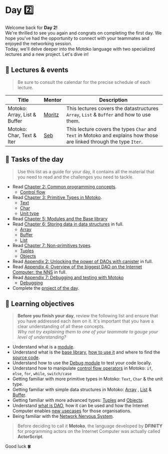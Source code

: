 # Day 2️⃣
Welcome back for **Day 2!** <br/>
We're thrilled to see you again and congrats on completing the first day. We hope you've had the opportunity to connect with your teammates and enjoyed the networking session. <br/>
Today, we'll delve deeper into the Motoko language with two specialized lectures and a new project. Let's dive in!
## 🍿 Lectures & events
> Be sure to consult the calendar for the precise schedule of each lecture.

| Title | Mentor |  Description |
|-----------------|-----------------|-----------------|
 Motoko: Array, List & Buffer | <a href="https://twitter.com/cryptoschindler" target="_blank"> Moritz </a> | This lectures covers the datastructures `Array`, `List` & `Buffer` and how to use them. 
| Motoko: Char, Text & Iter | <a href="https://twitter.com/seb_icp" target="_blank"> Seb  </a> | This lecture covers the types `Char` and `Text` in Motoko and explains how those are linked through the type `Iter`.
##  🧭 Tasks of the day
> Use this list as a guide for your day, it contains all the material that you need to read and the challenges you need to tackle.
- Read [Chapter 2: Common programming concepts](../../manuals/CHAPTER-2.MD).
    - [Control flow](../../manuals/CHAPTER-2.MD#🕹️-control-flow)
- Read [Chapter 3: Primitive Types in Motoko](../../manuals/CHAPTER-3.MD).
    - [Text](../../manuals/CHAPTER-3.MD#💬-text)
    - [Char](../../manuals/CHAPTER-3.MD#🔤-char)
    - [Unit type](../../manuals/CHAPTER-3.MD#🫙-unit-type)
- Read [Chapter 5: Modules and the Base library](../../manuals/CHAPTER-5.MD)
- Read [Chapter 6: Storing data in data structures](../../manuals/CHAPTER-6.MD) in full.
    - [Array](../../manuals/CHAPTER-6.MD#🗃️-array)
    - [Buffer](../../manuals/CHAPTER-6.MD#🥞-buffer)
    - [List](../../manuals/CHAPTER-6.MD#list)
- Read [Chapter 7: Non-primitives types](../../manuals/CHAPTER-7.MD).
    - [Tuples](../../manuals/CHAPTER-7.MD#👯-tuples)
    - [Objects](../../manuals/CHAPTER-7.MD#🎨-objects)
- Read [Appendix 2: Unlocking the power of DAOs with canister](../../manuals/appendix/APPENDIX-2.MD) in full.
- Read [Appendix 4: Overview of the biggest DAO on the Internet Computer: the NNS](../../manuals/appendix/APPENDIX-4.MD) in full.
- Read [Appendix 7: Debugging and testing with Motoko](../../manuals/appendix/APPENDIX-7.MD)
    - [Debugging](../../manuals/appendix/APPENDIX-7.MD#debugging)
- Complete the [project of the day](./project/README.MD).
## 🎯 Learning objectives
> **Before you finish your day**, review the following list and ensure that you have addressed each item on it. It's important that you have a clear understanding of all these concepts. <br/> <i> Why not try explaining them to one of your teammate to gauge your level of understanding? </i>

- Understand what is a [module](../../manuals/CHAPTER-5.MD#🧩-modules).
- Understand what is the [base library](../../manuals/CHAPTER-5.MD#📚-the-base-library), [how to use it](../../manuals/CHAPTER-5.MD#importing-from-the-base-library) and where to find the [source code](https://github.com/dfinity/motoko-base). 
- Understand how to use the [Debug module](../../manuals/appendix/APPENDIX-7.MD#debugging) to test your code locally.
- Understand how to manipulate [control flow operators](../../manuals/CHAPTER-2.MD#🕹️-control-flow) in Motoko: `if`, `else`, `for`, `while`, `switch/case`
- Getting familiar with more primitive types in Motoko: `Text`, `Char` & the unit type.
- Getting familiar with simple data structures in Motoko: [Array](../../manuals/CHAPTER-6.MD#🗃️-array) , [List](../../manuals/CHAPTER-6.MD#list) & [Buffer](../../manuals/CHAPTER-6.MD#🥞-buffer).
- Getting familiar with more advanced types: [Tuples](../../manuals/CHAPTER-7.MD#👯-tuple) and [Objects](../../manuals/CHAPTER-7.MD#🎨-objects).
- Understand [what is DAO](../../manuals/appendix/APPENDIX-2.MD#🏛️-decentralized-autonomous-organization-a-new-model-of-governance), how it can be used and how the Internet Computer enables [new usecases](../../manuals/appendix/APPENDIX-2.MD#🚀-from-smart-contracts-to-canisters) for those organisations.
- Being familiar with the [Network Nervous System](../../manuals/appendix/APPENDIX-4.MD#appendix-4-network-nervous-system-nns).

> Before deciding to call it **Motoko**, the language developed by **DFINITY** for programming actors on the Internet Computer was actually called **ActorScript**.

Good luck 🍀
